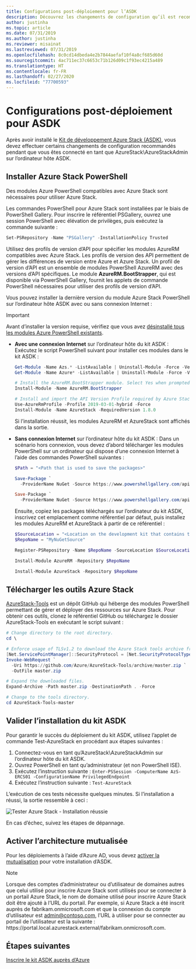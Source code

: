 ```yaml
---
title: Configurations post-déploiement pour l’ASDK
description: Découvrez les changements de configuration qu’il est recommandé d’effectuer après avoir installé le kit de développement Azure Stack (ASDK).
author: justinha
ms.topic: article
ms.date: 07/31/2019
ms.author: justinha
ms.reviewer: misainat
ms.lastreviewed: 07/31/2019
ms.openlocfilehash: 8c0cd14dbeda4e2b7844aefaf10f4a8cf685d60d
ms.sourcegitcommit: 4ac711ec37c6653c71b126d09c1f93ec4215a489
ms.translationtype: HT
ms.contentlocale: fr-FR
ms.lasthandoff: 02/27/2020
ms.locfileid: "77700593"
---
```

# <a name="post-deployment-configurations-for-asdk"></a>Configurations post-déploiement pour ASDK

Après avoir installé le [Kit de développement Azure Stack (ASDK)](asdk-install.md), vous devez effectuer certains changements de configuration recommandés pendant que vous êtes connecté en tant que AzureStack\AzureStackAdmin sur l’ordinateur hôte ASDK.

## <a name="install-azure-stack-powershell"></a>Installer Azure Stack PowerShell

Des modules Azure PowerShell compatibles avec Azure Stack sont nécessaires pour utiliser Azure Stack.

Les commandes PowerShell pour Azure Stack sont installées par le biais de PowerShell Gallery. Pour inscrire le référentiel PSGallery, ouvrez une session PowerShell avec élévation de privilèges, puis exécutez la commande suivante :

``` Powershell
Set-PSRepository -Name "PSGallery" -InstallationPolicy Trusted
```

Utilisez des profils de version d’API pour spécifier les modules AzureRM compatibles avec Azure Stack.  Les profils de version des API permettent de gérer les différences de version entre Azure et Azure Stack. Un profil de version d’API est un ensemble de modules PowerShell AzureRM avec des versions d’API spécifiques. Le module **AzureRM.BootStrapper**, qui est disponible via PowerShell Gallery, fournit les applets de commande PowerShell nécessaires pour utiliser des profils de version d’API.

Vous pouvez installer la dernière version du module Azure Stack PowerShell sur l’ordinateur hôte ASDK avec ou sans connexion Internet :

> [!IMPORTANT]
> Avant d’installer la version requise, vérifiez que vous avez [désinstallé tous les modules Azure PowerShell existants](../operator/azure-stack-powershell-install.md#3-uninstall-existing-versions-of-the-azure-stack-hub-powershell-modules).

- **Avec une connexion Internet** sur l’ordinateur hôte du kit ASDK : Exécutez le script PowerShell suivant pour installer ces modules dans le kit ASDK :


  ```powershell  
  Get-Module -Name Azs.* -ListAvailable | Uninstall-Module -Force -Verbose
  Get-Module -Name Azure* -ListAvailable | Uninstall-Module -Force -Verbose

  # Install the AzureRM.BootStrapper module. Select Yes when prompted to install NuGet
  Install-Module -Name AzureRM.BootStrapper

  # Install and import the API Version Profile required by Azure Stack into the current PowerShell session.
  Use-AzureRmProfile -Profile 2019-03-01-hybrid -Force
  Install-Module -Name AzureStack -RequiredVersion 1.8.0
  ```

  Si l’installation réussit, les modules AzureRM et AzureStack sont affichés dans la sortie.

- **Sans connexion Internet** sur l’ordinateur hôte du kit ASDK : Dans un scénario hors connexion, vous devez d’abord télécharger les modules PowerShell sur un ordinateur qui dispose d’une connexion Internet à l’aide des commandes PowerShell suivantes :

  ```powershell
  $Path = "<Path that is used to save the packages>"

  Save-Package `
    -ProviderName NuGet -Source https://www.powershellgallery.com/api/v2 -Name AzureRM -Path $Path -Force -RequiredVersion 2.3.0
  
  Save-Package `
    -ProviderName NuGet -Source https://www.powershellgallery.com/api/v2 -Name AzureStack -Path $Path -Force -RequiredVersion 1.5.0
  ```

  Ensuite, copiez les packages téléchargés sur l’ordinateur du kit ASDK, inscrivez cet emplacement comme référentiel par défaut, puis installez les modules AzureRM et AzureStack à partir de ce référentiel :

    ```powershell  
    $SourceLocation = "<Location on the development kit that contains the PowerShell packages>"
    $RepoName = "MyNuGetSource"

    Register-PSRepository -Name $RepoName -SourceLocation $SourceLocation -InstallationPolicy Trusted

    Install-Module AzureRM -Repository $RepoName

    Install-Module AzureStack -Repository $RepoName
    ```

## <a name="download-the-azure-stack-tools"></a>Télécharger les outils Azure Stack

[AzureStack-Tools](https://github.com/Azure/AzureStack-Tools) est un dépôt GitHub qui héberge des modules PowerShell permettant de gérer et déployer des ressources sur Azure Stack. Pour obtenir ces outils, clonez le référentiel GitHub ou téléchargez le dossier AzureStack-Tools en exécutant le script suivant :

  ```powershell
  # Change directory to the root directory.
  cd \

  # Enforce usage of TLSv1.2 to download the Azure Stack tools archive from GitHub
  [Net.ServicePointManager]::SecurityProtocol = [Net.SecurityProtocolType]::Tls12
  Invoke-WebRequest `
    -Uri https://github.com/Azure/AzureStack-Tools/archive/master.zip `
    -OutFile master.zip

  # Expand the downloaded files.
  Expand-Archive -Path master.zip -DestinationPath . -Force

  # Change to the tools directory.
  cd AzureStack-Tools-master
  ```

## <a name="validate-the-asdk-installation"></a>Valider l’installation du kit ASDK

Pour garantir le succès du déploiement du kit ASDK, utilisez l’applet de commande Test-AzureStack en procédant aux étapes suivantes :

1. Connectez-vous en tant qu’AzureStack\AzureStackAdmin sur l’ordinateur hôte du kit ASDK.
2. Ouvrez PowerShell en tant qu’administrateur (et non PowerShell ISE).
3. Exécutez l’instruction suivante : `Enter-PSSession -ComputerName AzS-ERCS01 -ConfigurationName PrivilegedEndpoint`
4. Exécutez l’instruction suivante : `Test-AzureStack`

L’exécution de ces tests nécessite quelques minutes. Si l’installation a réussi, la sortie ressemble à ceci :

![Tester Azure Stack - Installation réussie](media/asdk-post-deploy/test-azurestack.png)

En cas d’échec, suivez les étapes de dépannage.

## <a name="enable-multi-tenancy"></a>Activer l’architecture mutualisée

Pour les déploiements à l’aide d’Azure AD, vous devez [activer la mutualisation](../operator/azure-stack-enable-multitenancy.md#enable-multi-tenancy) pour votre installation d’ASDK.

> [!NOTE]
> Lorsque des comptes d’administrateur ou d’utilisateur de domaines autres que celui utilisé pour inscrire Azure Stack sont utilisés pour se connecter à un portail Azure Stack, le nom de domaine utilisé pour inscrire Azure Stack doit être ajouté à l’URL du portail. Par exemple, si Azure Stack a été inscrit auprès de fabrikam.onmicrosoft.com et que la connexion du compte d’utilisateur est admin@contoso.com, l’URL à utiliser pour se connecter au portail de l’utilisateur est la suivante : https\://portal.local.azurestack.external/fabrikam.onmicrosoft.com.

## <a name="next-steps"></a>Étapes suivantes

[Inscrire le kit ASDK auprès d’Azure](asdk-register.md)
